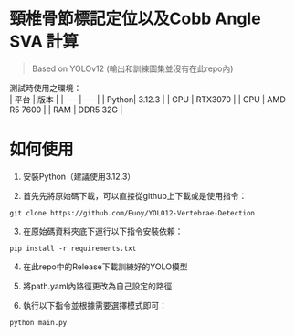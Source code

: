 # 頸椎骨節標記定位以及Cobb Angle SVA 計算
> Based on YOLOv12  (輸出和訓練圖集並沒有在此repo內)

測試時使用之環境：  
| 平台 | 版本 |
| --- | --- |
| Python| 3.12.3 |
| GPU | RTX3070 |
| CPU | AMD R5 7600 |
| RAM | DDR5 32G |

# 如何使用

1. 安裝Python（建議使用3.12.3）

2. 首先先將原始碼下載，可以直接從github上下載或是使用指令：  
```
git clone https://github.com/Euoy/YOLO12-Vertebrae-Detection
```

3. 在原始碼資料夾底下運行以下指令安裝依賴：
```
pip install -r requirements.txt
```

4. 在此repo中的Release下載訓練好的YOLO模型

5. 將path.yaml內路徑更改為自己設定的路徑

6. 執行以下指令並根據需要選擇模式即可：
```
python main.py
```